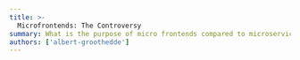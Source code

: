 ```yaml
---
title: >-
  Microfrontends: The Controversy
summary: What is the purpose of micro frontends compared to microservices? What are the different tools available, and why don't they offer what microservices provide on the backend? Here is an alternative that provides this based on basic web principles.
authors: ['albert-groothedde']
---
```

